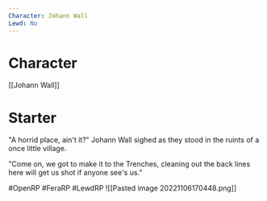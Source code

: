 ```yaml
---
Character: Johann Wall
Lewd: No
---
```

# Character
[[Johann Wall]]

# Starter
"A horrid place, ain't it?" Johann Wall sighed as they stood in the ruints of a once little village. 

"Come on, we got to make it to the Trenches, cleaning out the back lines here will get us shot if anyone see's us."  

#OpenRP #FeraRP #LewdRP 
![[Pasted image 20221106170448.png]]